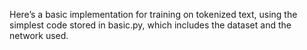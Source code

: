 Here’s a basic implementation for training on tokenized text, using the simplest code stored in basic.py, which includes the dataset and the network used.